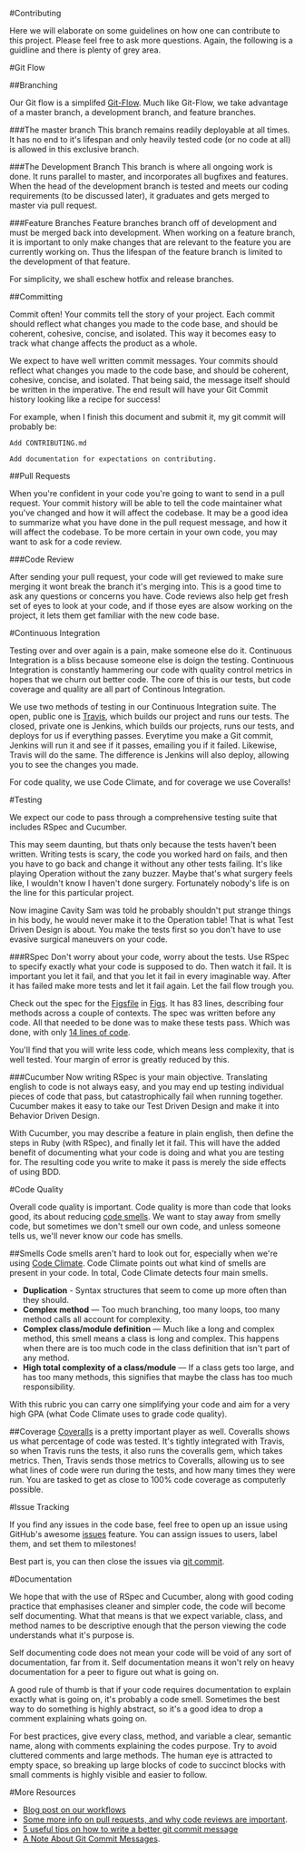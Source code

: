 #Contributing

Here we will elaborate on some guidelines on how one can contribute to this project. Please feel free to ask more questions. Again, the following is a guidline and there is plenty of grey area.

#Git Flow

##Branching

Our Git flow is a simplifed [Git-Flow](http://nvie.com/posts/a-successful-git-branching-model/). Much like Git-Flow, we take advantage of a master branch, a development branch, and feature branches.

###The master branch
This branch remains readily deployable at all times. It has no end to it's lifespan and only heavily tested code (or no code at all) is allowed in this exclusive branch.

###The Development Branch
This branch is where all ongoing work is done. It runs parallel to master, and incorporates all bugfixes and features. When the head of the development branch is tested and meets our coding requirements (to be discussed later), it graduates and gets merged to master via pull request.

###Feature Branches
Feature branches branch off of development and must be merged back into development. When working on a feature branch, it is important to only make changes that are relevant to the feature you are currently working on. Thus the lifespan of the feature branch is limited to the development of that feature.

For simplicity, we shall eschew hotfix and release branches.

##Committing

Commit often! Your commits tell the story of your project. Each commit should reflect what changes you made to the code base, and should be coherent, cohesive, concise, and isolated. This way it becomes easy to track what change affects the product as a whole.

We expect to have well written commit messages. Your commits should reflect what changes you made to the code base, and should be coherent, cohesive, concise, and isolated. That being said, the message itself should be written in the imperative. The end result will have your Git Commit history looking like a recipe for success!

For example, when I finish this document and submit it, my git commit will probably be:

```
Add CONTRIBUTING.md

Add documentation for expectations on contributing.
```


##Pull Requests

When you're confident in your code you're going to want to send in a pull request. Your commit history will be able to tell the code maintainer what you've changed and how it will affect the codebase. It may be a good idea to summarize what you have done in the pull request message, and how it will affect the codebase. To be more certain in your own code, you may want to ask for a code review.

###Code Review

After sending your pull request, your code will get reviewed to make sure merging it wont break the branch it's merging into. This is a good time to ask any questions or concerns you have. Code reviews also help get fresh set of eyes to look at your code, and if those eyes are alsow working on the project, it lets them get familiar with the new code base.


#Continuous Integration

Testing over and over again is a pain, make someone else do it. Continuous Integration is a bliss because someone else is doign the testing. Continuous Integration is constantly hammering our code with quality control metrics in hopes that we churn out better code. The core of this is our tests, but code coverage and quality are all part of Continous Integration.

We use two methods of testing in our Continuous Integration suite. The open, public one is [Travis](https://travis-ci.org/NYULibraries/ichabod), which builds our project and runs our tests. The closed, private one is Jenkins, which builds our projects, runs our tests, and deploys for us if everything passes. Everytime you make a Git commit, Jenkins will run it and see if it passes, emailing you if it failed. Likewise, Travis will do the same. The difference is Jenkins will also deploy, allowing you to see the changes you made.

For code quality, we use Code Climate, and for coverage we use Coveralls!

#Testing

We expect our code to pass through a comprehensive testing suite that includes RSpec and Cucumber.

This may seem daunting, but thats only because the tests haven't been written. Writing tests is scary, the code you worked hard on fails, and then you have to go back and change it without any other tests failing. It's like playing Operation without the zany buzzer. Maybe that's what surgery feels like, I wouldn't know I haven't done surgery. Fortunately nobody's life is on the line for this particular project.

Now imagine Cavity Sam was told he probably shouldn't put strange things in his body, he would never make it to the Operation table! That is what Test Driven Design is about. You make the tests first so you don't have to use evasive surgical maneuvers on your code.

###RSpec
Don't worry about your code, worry about the tests. Use RSpec to specify exactly what your code is supposed to do. Then watch it fail. It is important you let it fail, and that you let it fail in every imaginable way. After it has failed make more tests and let it fail again. Let the fail flow trough you.

Check out the spec for the [Figsfile](https://github.com/NYULibraries/figs/blob/master/spec/figs/figfile_spec.rb) in [Figs](https://github.com/NYULibraries/figs). It has 83 lines, describing four methods across a couple of contexts. The spec was written before any code. All that needed to be done was to make these tests pass. Which was done, with only [14 lines of code](https://github.com/NYULibraries/figs/blob/master/lib/figs/figsfile.rb).

You'll find that you will write less code, which means less complexity, that is well tested. Your margin of error is greatly reduced by this.


###Cucumber
Now writing RSpec is your main objective. Translating english to code is not always easy, and you may end up testing individual pieces of code that pass, but catastrophically fail when running together. Cucumber makes it easy to take our Test Driven Design and make it into Behavior Driven Design.

With Cucumber, you may describe a feature in plain english, then define the steps in Ruby (with RSpec), and finally let it fail. This will have the added benefit of documenting what your code is doing and what you are testing for. The resulting code you write to make it pass is merely the side effects of using BDD.

#Code Quality

Overall code quality is important. Code quality is more than code that looks good, its about reducing [code smells](http://martinfowler.com/bliki/CodeSmell.html). We want to stay away from smelly code, but sometimes we don't smell our own code, and unless someone tells us, we'll never know our code has smells.

##Smells
Code smells aren't hard to look out for, especially when we're using [Code Climate](https://codeclimate.com/github/NYULibraries/ichabod/). Code Climate points out what kind of smells are present in your code. In total, Code Climate detects four main smells.

* __Duplication__ - Syntax structures that seem to come up more often than they should.
* __Complex method__ — Too much branching, too many loops, too many method calls all account for complexity.
* __Complex class/module definition__ — Much like a long and complex method, this smell means a class is long and complex. This happens when there are is too much code in the class definition that isn't part of any method.
* __High total complexity of a class/module__ — If a class gets too large, and has too many methods, this signifies that maybe the class has too much responsibility.

With this rubric you can carry one simplifying your code and aim for a very high GPA (what Code Climate uses to grade code quality).

##Coverage
[Coveralls](https://coveralls.io/r/NYULibraries/ichabod?branch=development) is a pretty important player as well. Coveralls shows us what percentage of code was tested. It's tightly integrated with Travis, so when Travis runs the tests, it also runs the coveralls gem, which takes metrics. Then, Travis sends those metrics to Coveralls, allowing us to see what lines of code were run during the tests, and how many times they were run. You are tasked to get as close to 100% code coverage as computerly possible.


#Issue Tracking

If you find any issues in the code base, feel free to open up an issue using GitHub's awesome [issues](https://github.com/NYULibraries/ichabod/issues) feature. You can assign issues to users, label them, and set them to milestones!

Best part is, you can then close the issues via [git commit](https://help.github.com/articles/closing-issues-via-commit-messages). 



#Documentation

We hope that with the use of RSpec and Cucumber, along with good coding practice that emphasises cleaner and simpler code, the code will become self documenting. What that means is that we expect variable, class, and method names to be descriptive enough that the person viewing the code understands what it's purpose is.

Self documenting code does not mean your code will be void of any sort of documentation, far from it. Self documentation means it won't rely on heavy documentation for a peer to figure out what is going on.

A good rule of thumb is that if your code requires documentation to explain exactly what is going on, it's probably a code smell. Sometimes the best way to do something is highly abstract, so it's a good idea to drop a comment explaining whats going on.

For best practices, give every class, method, and variable a clear, semantic name, along with comments explaining the codes purpose. Try to avoid cluttered comments and large methods. The human eye is attracted to empty space, so breaking up large blocks of code to succinct blocks with small comments is highly visible and easier to follow.

#More Resources

* [Blog post on our workflows](https://web1.library.nyu.edu/libtechnyu/blog/2013/05/21/development-workflows/)
* [Some more info on pull requests, and why code reviews are important](https://www.igvita.com/2011/12/19/dont-push-your-pull-requests/).
* [5 useful tips on how to write a better git commit message](http://robots.thoughtbot.com/5-useful-tips-for-a-better-commit-message)
* [A Note About Git Commit Messages](http://tbaggery.com/2008/04/19/a-note-about-git-commit-messages.html). 



